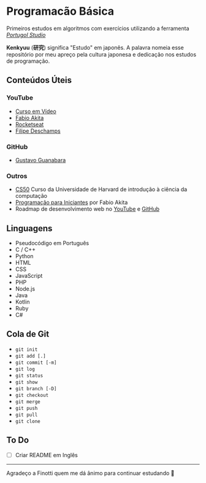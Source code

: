 # Programacão Básica

Primeiros estudos em algoritmos com exercícios utilizando a ferramenta _[Portugol Studio](http://lite.acad.univali.br/portugol/)_

**Kenkyuu** (**研究**) significa "Estudo" em japonês. A palavra nomeia esse repositório por meu apreço pela cultura japonesa e dedicação nos estudos de programação.

## Conteúdos Úteis

### YouTube

- [Curso em Vídeo](https://www.youtube.com/user/cursosemvideo)
- [Fabio Akita](https://www.youtube.com/user/AkitaOnRails)
- [Rocketseat](https://www.youtube.com/channel/UCSfwM5u0Kce6Cce8_S72olg)
- [Filipe Deschamps](https://www.youtube.com/channel/UCU5JicSrEM5A63jkJ2QvGYw)

### GitHub

- [Gustavo Guanabara](https://gustavoguanabara.github.io)

### Outros

- [CS50](https://cs50.harvard.edu/x/2020/) Curso da Universidade de Harvard de introdução à ciência da computação
- [Programação para Iniciantes](https://www.youtube.com/watch?v=O76ZfAIEukE&list=PLdsnXVqbHDUc7htGFobbZoNen3r_wm3ki) por Fabio Akita
- Roadmap de desenvolvimento web no [YouTube](https://www.youtube.com/watch?v=SBB1YtwODT0) e [GitHub](https://github.com/kamranahmedse/developer-roadmap)

## Linguagens

- Pseudocódigo em Português
- C / C++
- Python
- HTML
- CSS
- JavaScript
- PHP
- Node.js
- Java
- Kotlin
- Ruby
- C#

## Cola de Git

- `git init`
- `git add [.]`
- `git commit [-m]`
- `git log`
- `git status`
- `git show`
- `git branch [-D]`
- `git checkout`
- `git merge`
- `git push`
- `git pull`
- `git clone`

## To Do

- [ ] Criar README em Inglês

---

Agradeço a Finotti quem me dá ânimo para continuar estudando 💛
